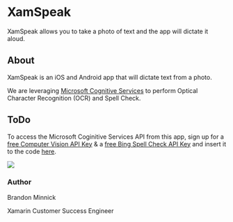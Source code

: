 # XamSpeak

XamSpeak allows you to take a photo of text and the app will dictate it aloud.

## About

XamSpeak is an iOS and Android app that will dictate text from a photo.

We are leveraging [Microsoft Cognitive Services](https://www.microsoft.com/cognitive-services/) to perform Optical Character Recognition (OCR) and Spell Check.

## ToDo

To access the Microsoft Coginitive Services API from this app, sign up for a [free Computer Vision API Key](https://aka.ms/Yqx7kz) & a [free Bing Spell Check API Key](https://aka.ms/Uis4df) and insert it to the code [here](./Source/XamSpeak/Constants/CognitiveServicesConstants.cs#L8).

![](https://github.com/brminnick/Videos/blob/master/XamSpeak/XamSpeakGif.gif?raw=true)

### Author

Brandon Minnick

Xamarin Customer Success Engineer
